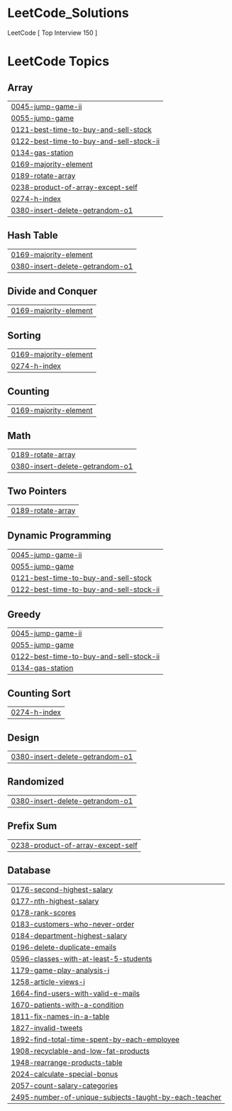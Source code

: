 # LeetCode_Solutions
LeetCode  [ Top Interview 150 ]

<!---LeetCode Topics Start-->
# LeetCode Topics
## Array
|  |
| ------- |
| [0045-jump-game-ii](https://github.com/kariMMeshal/LeetCode_Solutions/tree/master/0045-jump-game-ii) |
| [0055-jump-game](https://github.com/kariMMeshal/LeetCode_Solutions/tree/master/0055-jump-game) |
| [0121-best-time-to-buy-and-sell-stock](https://github.com/kariMMeshal/LeetCode_Solutions/tree/master/0121-best-time-to-buy-and-sell-stock) |
| [0122-best-time-to-buy-and-sell-stock-ii](https://github.com/kariMMeshal/LeetCode_Solutions/tree/master/0122-best-time-to-buy-and-sell-stock-ii) |
| [0134-gas-station](https://github.com/kariMMeshal/LeetCode_Solutions/tree/master/0134-gas-station) |
| [0169-majority-element](https://github.com/kariMMeshal/LeetCode_Solutions/tree/master/0169-majority-element) |
| [0189-rotate-array](https://github.com/kariMMeshal/LeetCode_Solutions/tree/master/0189-rotate-array) |
| [0238-product-of-array-except-self](https://github.com/kariMMeshal/LeetCode_Solutions/tree/master/0238-product-of-array-except-self) |
| [0274-h-index](https://github.com/kariMMeshal/LeetCode_Solutions/tree/master/0274-h-index) |
| [0380-insert-delete-getrandom-o1](https://github.com/kariMMeshal/LeetCode_Solutions/tree/master/0380-insert-delete-getrandom-o1) |
## Hash Table
|  |
| ------- |
| [0169-majority-element](https://github.com/kariMMeshal/LeetCode_Solutions/tree/master/0169-majority-element) |
| [0380-insert-delete-getrandom-o1](https://github.com/kariMMeshal/LeetCode_Solutions/tree/master/0380-insert-delete-getrandom-o1) |
## Divide and Conquer
|  |
| ------- |
| [0169-majority-element](https://github.com/kariMMeshal/LeetCode_Solutions/tree/master/0169-majority-element) |
## Sorting
|  |
| ------- |
| [0169-majority-element](https://github.com/kariMMeshal/LeetCode_Solutions/tree/master/0169-majority-element) |
| [0274-h-index](https://github.com/kariMMeshal/LeetCode_Solutions/tree/master/0274-h-index) |
## Counting
|  |
| ------- |
| [0169-majority-element](https://github.com/kariMMeshal/LeetCode_Solutions/tree/master/0169-majority-element) |
## Math
|  |
| ------- |
| [0189-rotate-array](https://github.com/kariMMeshal/LeetCode_Solutions/tree/master/0189-rotate-array) |
| [0380-insert-delete-getrandom-o1](https://github.com/kariMMeshal/LeetCode_Solutions/tree/master/0380-insert-delete-getrandom-o1) |
## Two Pointers
|  |
| ------- |
| [0189-rotate-array](https://github.com/kariMMeshal/LeetCode_Solutions/tree/master/0189-rotate-array) |
## Dynamic Programming
|  |
| ------- |
| [0045-jump-game-ii](https://github.com/kariMMeshal/LeetCode_Solutions/tree/master/0045-jump-game-ii) |
| [0055-jump-game](https://github.com/kariMMeshal/LeetCode_Solutions/tree/master/0055-jump-game) |
| [0121-best-time-to-buy-and-sell-stock](https://github.com/kariMMeshal/LeetCode_Solutions/tree/master/0121-best-time-to-buy-and-sell-stock) |
| [0122-best-time-to-buy-and-sell-stock-ii](https://github.com/kariMMeshal/LeetCode_Solutions/tree/master/0122-best-time-to-buy-and-sell-stock-ii) |
## Greedy
|  |
| ------- |
| [0045-jump-game-ii](https://github.com/kariMMeshal/LeetCode_Solutions/tree/master/0045-jump-game-ii) |
| [0055-jump-game](https://github.com/kariMMeshal/LeetCode_Solutions/tree/master/0055-jump-game) |
| [0122-best-time-to-buy-and-sell-stock-ii](https://github.com/kariMMeshal/LeetCode_Solutions/tree/master/0122-best-time-to-buy-and-sell-stock-ii) |
| [0134-gas-station](https://github.com/kariMMeshal/LeetCode_Solutions/tree/master/0134-gas-station) |
## Counting Sort
|  |
| ------- |
| [0274-h-index](https://github.com/kariMMeshal/LeetCode_Solutions/tree/master/0274-h-index) |
## Design
|  |
| ------- |
| [0380-insert-delete-getrandom-o1](https://github.com/kariMMeshal/LeetCode_Solutions/tree/master/0380-insert-delete-getrandom-o1) |
## Randomized
|  |
| ------- |
| [0380-insert-delete-getrandom-o1](https://github.com/kariMMeshal/LeetCode_Solutions/tree/master/0380-insert-delete-getrandom-o1) |
## Prefix Sum
|  |
| ------- |
| [0238-product-of-array-except-self](https://github.com/kariMMeshal/LeetCode_Solutions/tree/master/0238-product-of-array-except-self) |
## Database
|  |
| ------- |
| [0176-second-highest-salary](https://github.com/kariMMeshal/LeetCode_Solutions/tree/master/0176-second-highest-salary) |
| [0177-nth-highest-salary](https://github.com/kariMMeshal/LeetCode_Solutions/tree/master/0177-nth-highest-salary) |
| [0178-rank-scores](https://github.com/kariMMeshal/LeetCode_Solutions/tree/master/0178-rank-scores) |
| [0183-customers-who-never-order](https://github.com/kariMMeshal/LeetCode_Solutions/tree/master/0183-customers-who-never-order) |
| [0184-department-highest-salary](https://github.com/kariMMeshal/LeetCode_Solutions/tree/master/0184-department-highest-salary) |
| [0196-delete-duplicate-emails](https://github.com/kariMMeshal/LeetCode_Solutions/tree/master/0196-delete-duplicate-emails) |
| [0596-classes-with-at-least-5-students](https://github.com/kariMMeshal/LeetCode_Solutions/tree/master/0596-classes-with-at-least-5-students) |
| [1179-game-play-analysis-i](https://github.com/kariMMeshal/LeetCode_Solutions/tree/master/1179-game-play-analysis-i) |
| [1258-article-views-i](https://github.com/kariMMeshal/LeetCode_Solutions/tree/master/1258-article-views-i) |
| [1664-find-users-with-valid-e-mails](https://github.com/kariMMeshal/LeetCode_Solutions/tree/master/1664-find-users-with-valid-e-mails) |
| [1670-patients-with-a-condition](https://github.com/kariMMeshal/LeetCode_Solutions/tree/master/1670-patients-with-a-condition) |
| [1811-fix-names-in-a-table](https://github.com/kariMMeshal/LeetCode_Solutions/tree/master/1811-fix-names-in-a-table) |
| [1827-invalid-tweets](https://github.com/kariMMeshal/LeetCode_Solutions/tree/master/1827-invalid-tweets) |
| [1892-find-total-time-spent-by-each-employee](https://github.com/kariMMeshal/LeetCode_Solutions/tree/master/1892-find-total-time-spent-by-each-employee) |
| [1908-recyclable-and-low-fat-products](https://github.com/kariMMeshal/LeetCode_Solutions/tree/master/1908-recyclable-and-low-fat-products) |
| [1948-rearrange-products-table](https://github.com/kariMMeshal/LeetCode_Solutions/tree/master/1948-rearrange-products-table) |
| [2024-calculate-special-bonus](https://github.com/kariMMeshal/LeetCode_Solutions/tree/master/2024-calculate-special-bonus) |
| [2057-count-salary-categories](https://github.com/kariMMeshal/LeetCode_Solutions/tree/master/2057-count-salary-categories) |
| [2495-number-of-unique-subjects-taught-by-each-teacher](https://github.com/kariMMeshal/LeetCode_Solutions/tree/master/2495-number-of-unique-subjects-taught-by-each-teacher) |
<!---LeetCode Topics End-->